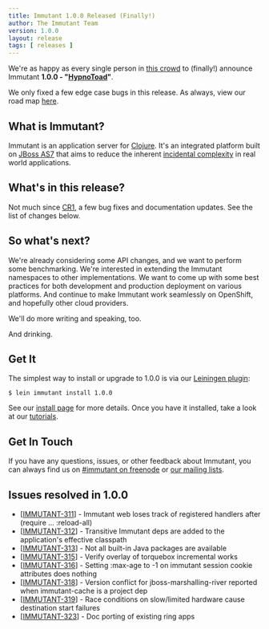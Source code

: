 ```yaml
---
title: Immutant 1.0.0 Released (Finally!)
author: The Immutant Team
version: 1.0.0
layout: release
tags: [ releases ]
---
```


We're as happy as every single person in
[this crowd](http://www.youtube.com/watch?v=-xiaJbrcmw8) to (finally!)
announce Immutant **1.0.0 - "[HypnoToad](https://www.youtube.com/watch?v=8AOfbnGkuGc)"**.

We only fixed a few edge case bugs in this release. As always, view
our road map [here](https://issues.jboss.org/browse/IMMUTANT).

## What is Immutant?

Immutant is an application server for
[Clojure](http://clojure.org). It's an integrated platform built on
[JBoss AS7](http://www.jboss.org/as7) that aims to reduce the inherent
[incidental complexity](http://en.wikipedia.org/wiki/Accidental_complexity)
in real world applications.

## What's in this release?

Not much since [CR1](/news/2013/07/19/announcing-1-0-0-cr1/), a few
bug fixes and documentation updates. See the list of changes below.

## So what's next?

We're already considering some API changes, and we want to perform
some benchmarking. We're interested in extending the Immutant
namespaces to other implementations. We want to come up with some best
practices for both development and production deployment on various
platforms. And continue to make Immutant work seamlessly on OpenShift,
and hopefully other cloud providers.

We'll do more writing and speaking, too.

And drinking.

## Get It

The simplest way to install or upgrade to 1.0.0 is via our
[Leiningen plugin](https://clojars.org/lein-immutant):

    $ lein immutant install 1.0.0

See our [install page](/install/) for more details. Once you have it
installed, take a look at our [tutorials](/tutorials/).

## Get In Touch

If you have any questions, issues, or other feedback about Immutant,
you can always find us on [#immutant on freenode](/community/) or
[our mailing lists](/community/mailing_lists). 

## Issues resolved in 1.0.0

<ul>
<li>[<a href='https://issues.jboss.org/browse/IMMUTANT-311'>IMMUTANT-311</a>] -         Immutant web loses track of registered handlers after (require ... :reload-all)</li>
<li>[<a href='https://issues.jboss.org/browse/IMMUTANT-312'>IMMUTANT-312</a>] -         Transitive Immutant deps are added to the application&#39;s effective classpath</li>
<li>[<a href='https://issues.jboss.org/browse/IMMUTANT-313'>IMMUTANT-313</a>] -         Not all built-in Java packages are available</li>
<li>[<a href='https://issues.jboss.org/browse/IMMUTANT-315'>IMMUTANT-315</a>] -         Verify overlay of torquebox incremental works</li>
<li>[<a href='https://issues.jboss.org/browse/IMMUTANT-316'>IMMUTANT-316</a>] -         Setting :max-age to -1 on immutant session cookie attributes does nothing</li>
<li>[<a href='https://issues.jboss.org/browse/IMMUTANT-318'>IMMUTANT-318</a>] -         Version conflict for jboss-marshalling-river reported when immutant-cache is a project dep</li>
<li>[<a href='https://issues.jboss.org/browse/IMMUTANT-319'>IMMUTANT-319</a>] -         Race conditions on slow/limited hardware cause destination start failures</li>
<li>[<a href='https://issues.jboss.org/browse/IMMUTANT-323'>IMMUTANT-323</a>] -         Doc porting of existing ring apps</li>
</ul>
    

